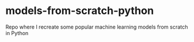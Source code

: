 # models-from-scratch-python
Repo where I recreate some popular machine learning models from scratch in Python
